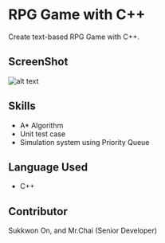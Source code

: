 # RPG Game with C++

Create text-based RPG Game with C++.

## ScreenShot

![alt text](https://firebasestorage.googleapis.com/v0/b/oskj-5ed7f.appspot.com/o/Screen%20Shot%202021-04-18%20at%2011.35.18%20PM.png?alt=media&token=06941aa3-5a43-45c1-8149-82e4c0dc8ff8)

## Skills

* A* Algorithm
* Unit test case
* Simulation system using Priority Queue

## Language Used

* C++

## Contributor
Sukkwon On, and Mr.Chai (Senior Developer)
